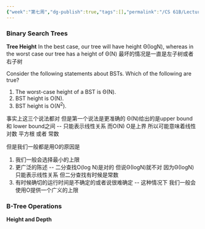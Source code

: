 ```yaml
---
{"week":"第七周","dg-publish":true,"tags":[],"permalink":"/CS 61B/Lecture 17 B-Trees(2-3, 2-3-4 Trees)/","dgPassFrontmatter":true,"noteIcon":"","created":"2025-03-28T09:39:03.320+08:00","updated":"2025-04-09T14:34:01.147+08:00"}
---
```


### Binary Search Trees
**Tree Height**
In the best case, our tree will have height Θ(logN), whereas in the worst case our tree has a height of Θ(N)
最坏的情况是一直是左子树或者右子树

Consider the following statements about BSTs. Which of the following are true?
1. The worst-case height of a BST is Θ(N).
2. BST height is O(N).
3. BST height is O($N^2$).

事实上这三个说法都对
但是第一个说法是更准确的
Θ(N)给出的是upper bound 和 lower bound之间  --  只能表示线性关系
而O(N) O是上界 所以可能意味着线性 对数 平方根 或者 常数

但是我们一般都是用O的原因是
1. 我们一般会选择最小的上限
2. 更广泛的陈述 -- 二分查找O(log N)是对的  但说Θ(logN)就不对 因为Θ(logN)只能表示线性关系 但二分查找有时候是常数
3. 有时候确切的运行时间是不确定的或者说很难确定 -- 这种情况下 我们一般会使用O提供一个广义的上限

### B-Tree Operations
**Height and Depth**


